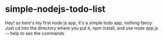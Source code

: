 # simple-nodejs-todo-list
Hey! so here's my first node js app, it's a simple todo app, nothing fancy. Just cd into the directory where you put it, npm install, and use node app.js -- help to see the commands
